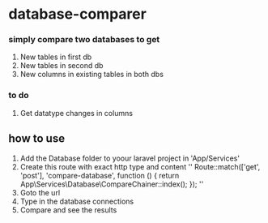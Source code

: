 # database-comparer
### simply compare two databases to get
1. New tables in first db
2. New tables in second db
3. New columns in existing tables in both dbs

### to do
1. Get datatype changes in columns

## how to use
1. Add the Database folder to yoour laravel project in
'App/Services'
2. Create this route with exact http type and content
'' 
Route::match(['get', 'post'], 'compare-database', function () {
    return App\Services\Database\CompareChainer::index();
});
'' 
3. Goto the url 
4. Type in the database connections
5. Compare and see the results 
